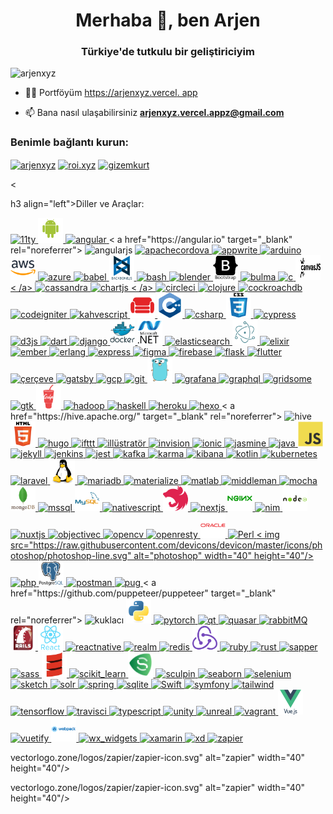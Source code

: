 
<h1 align="center">Merhaba 👋, ben Arjen</h1>
<h3 align="center">Türkiye'de tutkulu bir geliştiriciyim</h3>

<p align="left"> <img src= "https://komarev.com/ghpvc/?username=arjenxyz&label=Profile%20views&color=0e75b6&style=flat" alt="arjenxyz" /> </p>

- 👨‍💻 Portföyüm [https://arjenxyz.vercel. app](https://arjenxyz.vercel.app)

- 📫 Bana nasıl ulaşabilirsiniz **arjenxyz.vercel.appz@gmail.com**

<h3 align="left">Benimle bağlantı kurun:</h3>
<p align="left">
<a href="https://twitter.com/arjenxyz" target="blank"><img align="center" src="https://raw.githubusercontent.com/rahuldkjain/github-profile-readme-generator/master/src/images/icons/Social/twitter.svg" alt="arjenxyz" height="30" width="40" /></a>
<a href="https://instagram.com/roi.xyz" target="blank"><img align="center" src="https://raw.githubusercontent.com/rahuldkjain/github-profile-readme -generator/master/src/images/icons/Social/instagram.svg" alt="roi.xyz" height="30" width="40" /></a> <a href="https://
discord .gg/gizemkurt" target="blank"><img align="center" src="https://raw.githubusercontent.com/rahuldkjain/github-profile-readme-generator/master/src/images/icons/Social /discord.svg" alt="gizemkurt" height="30" width="40" /></a> </p>
<

h3 align="left">Diller ve Araçlar:</h3>
<p align="left"> <a href="https://www.11ty.dev/" target="_blank" rel="noreferrer"> <img src="https://gist.githubusercontent.com/ vivek32ta/c7f7bf583c1fb1c58d89301ea40f37fd/raw/f4c85cce5790758286b8f155ef9a177710b995df/11ty.svg" alt="11ty" width="40" height="40"/> </a> <a href="https://developer.android.com" "_blank" rel="noreferrer"> <img src="https://raw.githubusercontent.com/devicons/devicon/master/icons/android/android-original-wordmark.svg" alt="android" width=" 40" height="40"/> </a> <a href="https://angular.io" target="_blank" rel="noreferrer"> <img src="https://angular.io/assets/images/logos/angular/angular.svg" alt="angular" width="40" height="40"/> </a> < a href="https://angular.io" target="_blank" rel="noreferrer"> <img src="https://raw.githubusercontent.com/devicons/devicon/master/icons/angularjs/angularjs- orijinal-wordmark.svg" alt="angularjs" width="40" height="40"/> </a> <a href="https://cordova.apache.org/" target="_blank" rel= "noreferrer"> <img src="https://www.vectorlogo.zone/logos/apache_cordova/apache_cordova-icon.svg" alt="apachecordova" width="40" height="40"/> </a> <a href="https://appwrite.io" target="_blank" rel="noreferrer"> <img src="https://www.vectorlogo.zone/logos/appwriteio/appwriteio -icon.svg" alt="appwrite" width="40" height="40"/> </a> <a href="https://www.arduino.cc/" target="_blank" rel=" noreferrer"> <img src="https://cdn.worldvectorlogo.com/logos/arduino-1.svg" alt="arduino" width="40" height="40"/> </a> <a href ="https://aws.amazon.com" target="_blank" rel="noreferrer"> <img src="https://raw.githubusercontent.com/devicons/devicon/master/icons/amazonwebservices/amazonwebservices-original-wordmark.svg" alt="aws" width="40" height="40"/> </a> <a href="https:// azure.microsoft.com/en-in/" target="_blank" rel="noreferrer"> <img src="https://www.vectorlogo.zone/logos/microsoft_azure/microsoft_azure-icon.svg" alt=" azure" width="40" height="40"/> </a> <a href="https://babeljs.io/" target="_blank" rel="noreferrer"> <img src="https: //www.vectorlogo.zone/logos/babeljs/babeljs-icon.svg" alt="babel" width="40" height="40"/> </a> <a href="https://backbonejs.org" target="_blank" rel="noreferrer"> <img src="https://raw.githubusercontent.com/devicons/devicon/master/icons/backbonejs/backbonejs-original-wordmark.svg" alt="backbonejs" width="40" height="40"/> </a> <a href="https://www.gnu.org/software/bash/" target="_blank" rel="noreferrer "> <img src="https://www.vectorlogo.zone/logos/gnu_bash/gnu_bash-icon.svg" alt="bash" width="40" height="40"/> </a> <a href="https://www.blender.org/" target="_blank" rel="noreferrer"> <img src="https://download.blender.org/branding/community/blender_community_badge_white.svg" alt="blender" width="40" height="40"/> </a> <a href="https://getbootstrap.com" target="_blank" rel ="noreferrer"> <img src="https://raw.githubusercontent.com/devicons/devicon/master/icons/bootstrap/bootstrap-plain-wordmark.svg" alt="bootstrap" width="40" height= "40"/> </a> <a href="https://bulma.io/" target="_blank" rel="noreferrer"> <img src="https://raw.githubusercontent.com/gilbarbara /logos/804dc257b59e144eaca5bc6ffd16949752c6f789/logos/bulma.svg" alt="bulma" width="40" height="40"/> </a><a href="https://www.cprogramming.com/" target="_blank" rel="noreferrer"> <img src="https://raw.githubusercontent.com/devicons/devicon/master/icons/ c/c-original.svg" alt="c" width="40" height="40"/> </a> <a href="https://canvasjs.com" target="_blank" rel=" noreferrer"> <img src="https://raw.githubusercontent.com/Hardik0307/Hardik0307/master/assets/canvasjs-charts.svg" alt="canvasjs" width="40" height="40"/> < /a> <a href="https://cassandra.apache.org/" target="_blank" rel="noreferrer"> <img src="https://www.vectorlogo.zone/logos/apache_cassandra/apache_cassandra-icon.svg" alt="cassandra" width="40" height="40"/> </a> <a href="https://www.chartjs.org" target= "_blank" rel="noreferrer"> <img src="https://www.chartjs.org/media/logo-title.svg" alt="chartjs" width="40" height="40"/> < /a> <a href="https://circleci.com" target="_blank" rel="noreferrer"> <img src="https://www.vectorlogo.zone/logos/circleci/circleci-icon. svg" alt="circleci" width="40" height="40"/> </a> <a href="https://clojure.org/" target="_blank" rel="noreferrer"> <img src="https://upload.wikimedia.org/wikipedia/commons/5/5d/Clojure_logo.svg" alt="clojure" width="40" height="40"/> </a > <a href="https://www.cockroachlabs.com/product/cockroachdb/" target="_blank" rel="noreferrer"> <img src="https://cdn.worldvectorlogo.com/logos/cockroachdb .svg" alt="cockroachdb" width="40" height="40"/> </a> <a href="https://codeigniter.com" target="_blank" rel="noreferrer"> <img src="https://cdn.worldvectorlogo.com/logos/codeigniter.svg" alt="codeigniter" width="40" height="40"/> </a><a href="https://offeescript.org" target="_blank" rel="noreferrer"> <img src="https://raw.githubusercontent.com/devicons/devicon/master/icons/kahvescript/kahvescript -original-wordmark.svg" alt="kahvescript" width="40" height="40"/> </a> <a href="https://couchdb.apache.org/" target="_blank" rel ="noreferrer"> <img src="https://raw.githubusercontent.com/devicons/devicon/0d6c64dbbf311879f7d563bfc3ccf559f9ed111c/icons/couchdb/couchdb-original.svg" alt="couchdb" width="40" height="40 "/> </a> <a href="https://www.w3schools.com/cpp/" target="_blank" rel="noreferrer"> <img src="https://raw.githubusercontent.com/devicons/devicon/master/icons/cplusplus/cplusplus-original.svg" alt="cplusplus" width="40" height="40"/ > </a> <a href="https://www.w3schools.com/cs/" target="_blank" rel="noreferrer"> <img src="https://raw.githubusercontent.com/devicons /devicon/master/icons/csharp/csharp-original.svg" alt="csharp" width="40" height="40"/> </a> <a href="https://www.w3schools.com /css/" target="_blank" rel="noreferrer"> <img src="https://raw.githubusercontent.com/devicons/devicon/master/icons/css3/css3-original-wordmark.svg" alt= "css3" width="40" height="40"/> </a> <a href="https://www.cypress.io" target="_blank" rel="noreferrer"> <img src="https ://raw.githubusercontent.com/simple-icons/simple-icons/6e46ec1fc23b60c8fd0d2f2ff46db82e16dbd75f/icons/cypress.svg" alt="cypress" width="40" height="40"/> </a> <a href= "https://d3js.org/" target="_blank" rel="noreferrer"> <img src="https://raw.githubusercontent.com/devicons/devicon/master/icons/d3js/d3js-orijinal. svg" alt="d3js" width="40" height="40"/> </a> <a href="https://dart.dev" target="_blank"rel="noreferrer"> <img src="https://www.vectorlogo.zone/logos/dartlang/dartlang-icon.svg" alt="dart" width="40" height="40"/> </ a> <a href="https://www.djangoproject.com/" target="_blank" rel="noreferrer"> <img src="https://cdn.worldvectorlogo.com/logos/django.svg" alt="django" width="40" height="40"/> </a> <a href="https://www.docker.com/" target="_blank" rel="noreferrer"> <img src="https://raw.githubusercontent.com/devicons/devicon/master/icons/docker/docker-original-wordmark.svg" alt="docker" width="40" height="40"/> </a> <a href="https://dotnet.microsoft.com/" target="_blank" rel="noreferrer"> <img src="https://raw.githubusercontent.com/devicons/devicon/master /icons/dot-net/dot-net-original-wordmark.svg" alt="dotnet" width="40" height="40"/> </a> <a href="https://www.elastic .co" target="_blank" rel="noreferrer"> <img src="https://www.vectorlogo.zone/logos/elastic/elastic-icon.svg" alt="elasticsearch" width="40" yükseklik ="40"/> </a> <a href="https://www.electronjs.org" target="_blank" rel="noreferrer"> <img src="https://raw.githubusercontent.com/devicons/devicon/master/icons/electron/electron-original.svg" alt="electron" width="40" height="40"/> </a> <a href="https://elixir- lang.org" target="_blank" rel="noreferrer"> <img src="https://www.vectorlogo.zone/logos/elixir-lang/elixir-lang-icon.svg" alt="elixir" genişliği ="40" height="40"/> </a> <a href="https://emberjs.com/" target="_blank" rel="noreferrer"> <img src="https://raw .githubusercontent.com/devicons/devicon/master/icons/ember/ember-original-wordmark.svg" alt="ember" width="40" height="40"/> </a> <a href="https ://www.erlang.org/" target="_blank" rel="noreferrer"> <img src="https://www.vectorlogo.zone/logos/erlang/erlang-official.svg" alt="erlang" width="40" height="40"/> </a> <a href="https://expressjs.com" target="_blank" rel="noreferrer"> <img src="https://raw .githubusercontent.com/devicons/devicon/master/icons/express/express-original-wordmark.svg" alt="express" width="40" height="40"/> </a> <a href="https ://www.figma.com/" target="_blank" rel="noreferrer"> <img src="https://www.vectorlogo.zone/logos/figma/figma-icon.svg" alt="figma " genişlik="40" height="40"/> </a> <a href="https://firebase.google.com/" target="_blank" rel="noreferrer"> <img src="https://www .vectorlogo.zone/logos/firebase/firebase-icon.svg" alt="firebase" width="40" height="40"/> </a> <a href="https://flask.palletsprojects.com /" target="_blank" rel="noreferrer"> <img src="https://www.vectorlogo.zone/logos/pocoo_flask/pocoo_flask-icon.svg" alt="flask" width="40" height= "40"/> </a> <a href="https://flutter.dev" target="_blank" rel="noreferrer"> <img src="https://www.vectorlogo.zone/logos/flutterio/flutterio-icon.svg" alt="flutter" width="40" height="40"/> </a> <a href="https://www.framer.com/ " target="_blank" rel="noreferrer"> <img src="https://www.vectorlogo.zone/logos/framer/framer-icon.svg" alt="çerçeve" genişlik="40" yükseklik=" 40"/> </a> <a href="https://www.gatsbyjs.com/" target="_blank" rel="noreferrer"> <img src="https://www.vectorlogo.zone/ logolar/gatsbyjs/gatsbyjs-icon.svg" alt="gatsby" width="40" height="40"/> </a> <a href="https://cloud.google.com" target="_blank "rel="noreferrer"> <img src="https://www.vectorlogo.zone/logos/google_cloud/google_cloud-icon.svg" alt="gcp" width="40" height="40"/> </ a> <a href="https://git-scm.com/" target="_blank" rel="noreferrer"> <img src="https://www.vectorlogo.zone/logos/git-scm/ git-scm-icon.svg" alt="git" width="40" height="40"/> </a> <a href="https://golang.org" target="_blank" rel=" noreferrer"> <img src="https://raw.githubusercontent.com/devicons/devicon/master/icons/go/go-original.svg" alt="go" width="40" height="40"/ > </a><a href="https://grafana.com" target="_blank" rel="noreferrer"> <img src="https://www.vectorlogo.zone/logos/grafana/grafana-icon.svg" alt ="grafana" width="40" height="40"/> </a> <a href="https://graphql.org" target="_blank" rel="noreferrer"> <img src="https ://www.vectorlogo.zone/logos/graphql/graphql-icon.svg" alt="graphql" width="40" height="40"/> </a> <a href="https://gridsome .org/" target="_blank" rel="noreferrer"> <img src="https://www.vectorlogo.zone/logos/gridsome/gridsome-icon.svg" alt="gridsome" width="40" height="40"/> </a> <a href="https://www.gtk.org/" target="_blank" rel="noreferrer"> <img src="https://upload .wikimedia.org/wikipedia/commons/7/71/GTK_logo.svg" alt="gtk" width="40" height="40"/> </a> <a href="https://gulpjs.com " target="_blank" rel="noreferrer"> <img src="https://raw.githubusercontent.com/devicons/devicon/master/icons/gulp/gulp-plain.svg" alt="gulp" width= "40" height="40"/> </a> <a href="https://hadoop.apache.org/" target="_blank" rel="noreferrer"> <img src="https:// www.vectorlogo.zone/logos/apache_hadoop/apache_hadoop-icon.svg" alt="hadoop" width="40" height="40"/> </a> <a href="https://www.haskell.org/" hedef ="_blank" rel="noreferrer"> <img src="https://upload.wikimedia.org/wikipedia/commons/1/1c/Haskell-Logo.svg" alt="haskell" width="40" yükseklik ="40"/> </a> <a href="https://heroku.com" target="_blank" rel="noreferrer"> <img src="https://www.vectorlogo.zone/logos /heroku/heroku-icon.svg" alt="heroku" width="40" height="40"/> </a> <a href="hexo.io/" target="_blank" rel="noreferrer"> <img src="https://www.vectorlogo.zone/logos/hexoio/hexoio-icon.svg" alt="hexo" width="40" height="40"/> </a> < a href="https://hive.apache.org/" target="_blank" rel="noreferrer"> <img src="https://www.vectorlogo.zone/logos/apache_hive/apache_hive-icon.svg " alt="hive" width="40" height="40"/> </a> <a href="https://www.w3.org/html/" target="_blank" rel="noreferrer" > <img src="https://raw.githubusercontent.com/devicons/devicon/master/icons/html5/html5-original-wordmark.svg" alt="html5" width="40" height="40"/ > </a><a href="https://gohugo.io/" target="_blank" rel="noreferrer"> <img src="https://api.iconify.design/logos-hugo.svg" alt="hugo " width="40" height="40"/> </a> <a href="https://ifttt.com/" target="_blank" rel="noreferrer"> <img src="https:/ /www.vectorlogo.zone/logos/ifttt/ifttt-ar21.svg" alt="ifttt" width="40" height="40"/> </a> <a href="https://www.adobe .com/in/products/illustrator.html" target="_blank" rel="noreferrer"> <img src="https://www.vectorlogo.zone/logos/adobe_illustrator/adobe_illustrator-icon.svg" alt="illüstratör" width="40" height="40"/> </a> <a href="https://www.invisionapp.com/" target="_blank" rel="noreferrer"> <img src=" https://www.vectorlogo.zone/logos/invisionapp/invisionapp-icon.svg" alt="invision" width="40" height="40"/> </a> <a href="https:// ionicframework.com" target="_blank" rel="noreferrer"> <img src="https://upload.wikimedia.org/wikipedia/commons/d/d1/Ionic_Logo.svg" alt="ionic" width=" 40" height="40"/> </a> <a href="https://jasmine.github.io/" target="_blank" rel="noreferrer"> <img src="https://www.vectorlogo.zone/logos/jasmine/jasmine-icon.svg" alt="jasmine" width="40" height="40"/> </a> <a href=" https://www.java.com" target="_blank" rel="noreferrer"> <img src="https://raw.githubusercontent.com/devicons/devicon/master/icons/java/java-original. svg" alt="java" width="40" height="40"/> </a> <a href="https://developer.mozilla.org/en-US/docs/Web/JavaScript" target= "_blank" rel="noreferrer"> <img src="https://raw.githubusercontent.com/devicons/devicon/master/icons/javascript/javascript-original.svg" alt="javascript" width="40" yükseklik="40"/></a> <a href="https://jekyllrb.com/" target="_blank" rel="noreferrer"> <img src="https://www.vectorlogo.zone/logos/jekyllrb/jekyllrb- icon.svg" alt="jekyll" width="40" height="40"/> </a> <a href="https://www.jenkins.io" target="_blank" rel="noreferrer" > <img src="https://www.vectorlogo.zone/logos/jenkins/jenkins-icon.svg" alt="jenkins" width="40" height="40"/> </a> <a href ="https://jestjs.io" target="_blank" rel="noreferrer"> <img src="https://www.vectorlogo.zone/logos/jestjsio/jestjsio-icon.svg" alt="jest" width="40" height="40"/> </a> <a href="https://kafka.apache.org/" target="_blank" rel="noreferrer"> <img src=" https://www.vectorlogo.zone/logos/apache_kafka/apache_kafka-icon.svg" alt="kafka" width="40" height="40"/> </a> <a href="https:// karma-runner.github.io/latest/index.html" target="_blank" rel="noreferrer"> <img src="https://raw.githubusercontent.com/detain/svg-logos/780f25886640cef088af994181646db2f6b1a3f8/svg/ karma.svg" alt="karma" width="40" height="40"/> </a> <a href="https://www.elastic.co/kibana" target="_blank" rel="noreferrer"> <img src="https://www.vectorlogo.zone/logos/elasticco_kibana/elasticco_kibana-icon.svg" alt="kibana" width="40" height="40"/> </a> <a href="https://kotlinlang.org" target="_blank" rel="noreferrer"> <img src="https://www.vectorlogo.zone/logos/kotlinlang/kotlinlang-icon .svg" alt="kotlin" width="40" height="40"/> </a> <a href="https://kubernetes.io" target="_blank" rel="noreferrer"> <img src="https://www.vectorlogo.zone/logos/kubernetes/kubernetes-icon.svg" alt="kubernetes" width="40" height="40"/></a> <a href="https://laravel.com/" target="_blank" rel="noreferrer"> <img src="https://raw.githubusercontent.com/devicons/devicon/master/ simgeler/laravel/laravel-plain-wordmark.svg" alt="laravel" width="40" height="40"/> </a> <a href="https://www.linux.org/" hedef ="_blank" rel="noreferrer"> <img src="https://raw.githubusercontent.com/devicons/devicon/master/icons/linux/linux-original.svg" alt="linux" width="40 " height="40"/> </a> <a href="https://mariadb.org/" target="_blank" rel="noreferrer"> <img src="https://www.vectorlogo.zone/logos/mariadb/mariadb-icon.svg" alt="mariadb" width="40" height="40"/> </a> <a href="https://materializecss.com/" hedef ="_blank" rel="noreferrer"> <img src="https://raw.githubusercontent.com/prplx/svg-logos/5585531d45d294869c4eaab4d7cf2e9c167710a9/svg/materialize.svg" alt="materialize" width="40" yükseklik ="40"/> </a> <a href="https://www.mathworks.com/" target="_blank" rel="noreferrer"> <img src="https://upload.wikimedia. org/wikipedia/commons/2/21/Matlab_Logo.png" alt="matlab" width="40" height="40"/> </a> <a href="https://middlemanapp.com/" target="_blank" rel="noreferrer"> <img src="https://raw.githubusercontent.com/leungwensen/svg-icon/b84b3f3a3da329b7c1d02346865f8e98beb05413/dist/svg /logos/middleman.svg" alt="middleman" width="40" height="40"/> </a> <a href="https://mochajs.org" target="_blank" rel="noreferrer "> <img src="https://www.vectorlogo.zone/logos/mochajs/mochajs-icon.svg" alt="mocha" width="40" height="40"/> </a> <a href="https://www.mongodb.com/" target="_blank" rel="noreferrer"> <img src="https://raw.githubusercontent.com/devicons/devicon/master/icons/mongodb/mongodb-original-wordmark.svg" alt="mongodb" width="40" height="40"/> </a> <a href="https:// www.microsoft.com/en-us/sql-server" target="_blank" rel="noreferrer"> <img src="https://www.svgrepo.com/show/303229/microsoft-sql-server- logo.svg" alt="mssql" width="40" height="40"/> </a> <a href="https://www.mysql.com/" target="_blank" rel="noreferrer "> <img src="https://raw.githubusercontent.com/devicons/devicon/master/icons/mysql/mysql-original-wordmark.svg" alt="mysql" width="40" height="40" /> </a><a href="https://nativescript.org/" target="_blank" rel="noreferrer"> <img src="https://raw.githubusercontent.com/detain/svg-logos/780f25886640cef088af994181646db2f6b1a3f8/svg/ nativescript.svg" alt="nativescript" width="40" height="40"/> </a> <a href="https://nestjs.com/" target="_blank" rel="noreferrer"> <img src="https://raw.githubusercontent.com/devicons/devicon/master/icons/nestjs/nestjs-plain.svg" alt="nestjs" width="40" height="40"/> </ a> <a href="https://nextjs.org/" target="_blank" rel="noreferrer"> <img src="https://cdn.worldvectorlogo.com/logos/nextjs-2.svg" alt="nextjs" width="40" height="40"/> </a> <a href="https://www.nginx.com" target= "_blank" rel="noreferrer"> <img src="https://raw.githubusercontent.com/devicons/devicon/master/icons/nginx/nginx-original.svg" alt="nginx" width="40" height="40"/> </a> <a href="https://nim-lang.org/" target="_blank" rel="noreferrer"> <img src="https://www.vectorlogo .zone/logos/nim-lang/nim-lang-icon.svg" alt="nim" width="40" height="40"/> </a> <a href="https://nodejs.org " hedef="_blank"rel="noreferrer"> <img src="https://raw.githubusercontent.com/devicons/devicon/master/icons/nodejs/nodejs-original-wordmark.svg" alt="nodejs" width="40" yükseklik ="40"/> </a> <a href="https://nuxtjs.org/" target="_blank" rel="noreferrer"> <img src="https://www.vectorlogo.zone/ logolar/nuxtjs/nuxtjs-icon.svg" alt="nuxtjs" width="40" height="40"/> </a> <a href="https://developer.apple.com/library/archive/ Documentation/Cocoa/Conceptual/ProgrammingWithObjectiveC/Introduction/Introduction.html" target="_blank" rel="noreferrer"> <img src="https://www.vectorlogo.zone/logos/apple_objectivec/apple_objectivec-icon.svg" alt="objectivec" width="40" height="40"/> </a> <a href="https://opencv.org/" target=" _blank" rel="noreferrer"> <img src="https://www.vectorlogo.zone/logos/opencv/opencv-icon.svg" alt="opencv" width="40" height="40"/> </a> <a href="https://openresty.org/" target="_blank" rel="noreferrer"> <img src="https://openresty.org/images/logo.png" alt= "openresty" width="40" height="40"/> </a> <a href="https://www.oracle.com/" target="_blank" rel="noreferrer"><img src="https://raw.githubusercontent.com/devicons/devicon/master/icons/oracle/oracle-original.svg" alt="oracle" width="40" height="40"/> </ a> <a href="https://www.perl.org/" target="_blank" rel="noreferrer"> <img src="https://api.iconify.design/logos-perl.svg" alt="Perl" width="40" height="40"/> </a> <a href="https://www.photoshop.com/en" target="_blank" rel="noreferrer"> < img src="https://raw.githubusercontent.com/devicons/devicon/master/icons/photoshop/photoshop-line.svg" alt="photoshop" width="40" height="40"/> </a ><a href="https://www.php.net" target="_blank" rel="noreferrer"> <img src="https://raw.githubusercontent.com/devicons/devicon/master/icons/php /php-original.svg" alt="php" width="40" height="40"/> </a> <a href="https://www.postgresql.org" target="_blank" rel= "noreferrer"> <img src="https://raw.githubusercontent.com/devicons/devicon/master/icons/postgresql/postgresql-original-wordmark.svg" alt="postgresql" width="40" height=" 40"/> </a> <a href="https://postman.com" target="_blank" rel="noreferrer"> <img src="https://www.vectorlogo.zone/logos/getpostman/getpostman-icon.svg" alt="postman" width="40" height="40"/> </a> <a href="https://pugjs.org" target="_blank " rel="noreferrer"> <img src="https://cdn.worldvectorlogo.com/logos/pug.svg" alt="pug" width="40" height="40"/> </a> < a href="https://github.com/puppeteer/puppeteer" target="_blank" rel="noreferrer"> <img src="https://www.vectorlogo.zone/logos/pptrdev/pptrdev-official. svg" alt="kuklacı" width="40" height="40"/> </a> <a href="https://www.python.org" target="_blank" rel="noreferrer"> <img src="https://raw.githubusercontent.com/devicons/devicon/master/icons/python/python-original.svg" alt="python" width="40" height="40"/ > </a> <a href="https://pytorch.org/" target="_blank" rel="noreferrer"> <img src="https://www.vectorlogo.zone/logos/pytorch/pytorch -icon.svg" alt="pytorch" width="40" height="40"/> </a> <a href="https://www.qt.io/" target="_blank" rel=" noreferrer"> <img src="https://upload.wikimedia.org/wikipedia/commons/0/0b/Qt_logo_2016.svg" alt="qt" width="40" height="40"/> </a ><a href="https://quasar.dev/" target="_blank" rel="noreferrer"> <img src="https://cdn.quasar.dev/logo/svg/quasar-logo.svg" alt="quasar" width="40" height="40"/> </a> <a href="https://www.rabbitmq.com" target="_blank" rel="noreferrer"> <img src ="https://www.vectorlogo.zone/logos/rabbitmq/rabbitmq-icon.svg" alt="rabbitMQ" width="40" height="40"/> </a> <a href="https: //rubyonrails.org" target="_blank" rel="noreferrer"> <img src="https://raw.githubusercontent.com/devicons/devicon/master/icons/rails/rails-original-wordmark.svg"alt="Rails" width="40" height="40"/> </a> <a href="https://reactjs.org/" target="_blank" rel="noreferrer"> <img src= "https://raw.githubusercontent.com/devicons/devicon/master/icons/react/react-original-wordmark.svg" alt="react" width="40" height="40"/> </a> <a href="https://reactnative.dev/" target="_blank" rel="noreferrer"> <img src="https://reactnative.dev/img/header_logo.svg" alt="reactnative" genişlik ="40" height="40"/> </a> <a href="https://realm.io/" target="_blank" rel="noreferrer"> <img src="https://raw.githubusercontent.com/bestofjs/bestofjs-webui/8665e8c267a0215f3159df28b33c365198101df5/public/logos/realm.svg" alt="realm" width="40" height="40"/> </a > <a href="https://redis.io" target="_blank" rel="noreferrer"> <img src="https://raw.githubusercontent.com/devicons/devicon/master/icons/redis/ redis-original-wordmark.svg" alt="redis" width="40" height="40"/> </a> <a href="https://redux.js.org" target="_blank" rel ="noreferrer"> <img src="https://raw.githubusercontent.com/devicons/devicon/master/icons/redux/redux-original.svg" alt="redux" width="40"height="40"/> </a> <a href="https://www.ruby-lang.org/en/" target="_blank" rel="noreferrer"> <img src="https:/ /raw.githubusercontent.com/devicons/devicon/master/icons/ruby/ruby-original.svg" alt="ruby" width="40" height="40"/> </a> <a href="https ://www.rust-lang.org" target="_blank" rel="noreferrer"> <img src="https://raw.githubusercontent.com/devicons/devicon/master/icons/rust/rust-plain .svg" alt="rust" width="40" height="40"/> </a> <a href="https://sapper.svelte.dev/" target="_blank" rel="noreferrer" > <img src="https://raw.githubusercontent.com/bestofjs/bestofjs-webui/master/public/logos/sapper.svg" alt="sapper" width="40" height="40"/> </a > <a href="https://sass-lang.com" target="_blank" rel="noreferrer"> <img src="https://raw.githubusercontent.com/devicons/devicon/master/icons/ sass/sass-original.svg" alt="sass" width="40" height="40"/> </a> <a href="https://www.scala-lang.org" target="_blank " rel="noreferrer"> <img src="https://raw.githubusercontent.com/devicons/devicon/master/icons/scala/scala-original.svg" alt="scala" width="40" height= "40"/> </a> <a href="https://scikit-learn.org/" target="_blank" rel="noreferrer"> <img src="https://upload.wikimedia.org/wikipedia/commons/0 /05/Scikit_learn_logo_small.svg" alt="scikit_learn" width="40" height="40"/> </a> <a href="https://scully.io/" target="_blank" rel=" noreferrer"> <img src="https://raw.githubusercontent.com/scullyio/scully/main/assets/logos/SVG/scullyio-icon.svg" alt="scully" width="40" height="40 "/> </a> <a href="https://sculpin.io/" target="_blank" rel="noreferrer"> <img src="https://gist.githubusercontent.com/vivek32ta/c7f7bf583c1fb1c58d89301ea40f37fd/raw/1782aef8672484698c0dd407f900c4a329ed5bc4/sculpin.svg" alt="sculpin" width="40" height="40"/> </a> <a href="httpsta://seaborn/.pyda.org/.pyda " target="_blank" rel="noreferrer"> <img src="https://seaborn.pydata.org/_images/logo-mark-lightbg.svg" alt="seaborn" width="40" height=" 40"/> </a> <a href="https://www.selenium.dev" target="_blank" rel="noreferrer"> <img src="https://raw.githubusercontent.com/detain /svg-logos/780f25886640cef088af994181646db2f6b1a3f8/svg/selenium-logo.svg" alt="selenium" genişlik="40" yükseklik="40"/></a> <a href="https://www.sketch.com/" target="_blank" rel="noreferrer"> <img src="https://www.vectorlogo.zone/logos/sketchapp/ sketchapp-icon.svg" alt="sketch" width="40" height="40"/> </a> <a href="https://lucene.apache.org/solr/" target="_blank" rel="noreferrer"> <img src="https://www.vectorlogo.zone/logos/apache_solr/apache_solr-icon.svg" alt="solr" width="40" height="40"/> </ a> <a href="https://spring.io/" target="_blank" rel="noreferrer"> <img src="https://www.vectorlogo.zone/logos/springio/springio-icon. svg"alt="spring" width="40" height="40"/> </a> <a href="https://www.sqlite.org/" target="_blank" rel="noreferrer"> <img src="https://www.vectorlogo.zone/logos/sqlite/sqlite-icon.svg" alt="sqlite" width="40" height="40"/> </a> <a href="https ://developer.apple.com/swift/" target="_blank" rel="noreferrer"> <img src="https://raw.githubusercontent.com/devicons/devicon/master/icons/swift/swift- original.svg" alt="Swift" width="40" height="40"/> </a> <a href="https://symfony.com" target="_blank" rel="noreferrer"><img src="https://symfony.com/logos/symfony_black_03.svg" alt="symfony" width="40" height="40"/> </a> <a href="https://tailwindcss .com/" target="_blank" rel="noreferrer"> <img src="https://www.vectorlogo.zone/logos/tailwindcss/tailwindcss-icon.svg" alt="tailwind" width="40" height="40"/> </a> <a href="https://www.tensorflow.org" target="_blank" rel="noreferrer"> <img src="https://www.vectorlogo. zone/logos/tensorflow/tensorflow-icon.svg" alt="tensorflow" width="40" height="40"/> </a> <a href="https://travis-ci.org" target="_blank" rel="noreferrer"> <img src="https://www.vectorlogo.zone/logos/travis-ci/travis-ci-icon.svg" alt="travisci" width=" 40" height="40"/> </a> <a href="https://www.typescriptlang.org/" target="_blank" rel="noreferrer"> <img src="https://raw .githubusercontent.com/devicons/devicon/master/icons/typescript/typescript-original.svg" alt="typescript" width="40" height="40"/> </a> <a href="https:/ /unity.com/" target="_blank" rel="noreferrer"> <img src="https://www.vectorlogo.zone/logos/unity3d/unity3d-icon.svg" alt="unity" width="40" height="40"/> </a> <a href="https://unrealengine.com/" target="_blank" rel="noreferrer"> <img src="https://raw.githubusercontent .com/kenangundogan/fontisto/036b7eca71aab1bef8e6a0518f7329f13ed62f6b/icons/svg/brand/unreal-engine.svg" alt="unreal" width="40" height="40"/> </a> <a href="https:/ /www.vagrantup.com/" target="_blank" rel="noreferrer"> <img src="https://www.vectorlogo.zone/logos/vagrantup/vagrantup-icon.svg" alt="vagrant" genişlik ="40" height="40"/> </a> <a href="https://vuejs.org/" target="_blank" rel="noreferrer"> <img src="https://raw.githubusercontent.com/devicons/devicon/master/icons/vuejs/vuejs-original-wordmark.svg" alt="vuejs" width="40" height="40"/ > </a> <a href="https://vuetifyjs.com/en/" target="_blank" rel="noreferrer"> <img src="https://bestofjs.org/logos/vuetify.svg " alt="vuetify" width="40" height="40"/> </a> <a href="https://webpack.js.org" target="_blank" rel="noreferrer"> <img src="https://raw.githubusercontent.com/devicons/devicon/d00d0969292a6569d45b06d3f350f463a0107b0d/icons/webpack/webpack-original-wordmark.svg" alt="webpack" width="40"height="40"/> </a> <a href="https://www.wxwidgets.org/" target="_blank" rel="noreferrer"> <img src="https://upload.wikimedia .org/wikipedia/commons/b/bb/WxWidgets.svg" alt="wx_widgets" width="40" height="40"/> </a> <a href="https://dotnet.microsoft.com /apps/xamarin" target="_blank" rel="noreferrer"> <img src="https://raw.githubusercontent.com/detain/svg-logos/780f25886640cef088af994181646db2f6b1a3f8/svg/xamarin.svg" alt="xamarin" width="40" height="40"/> </a> <a href="https://www.adobe.com/products/xd.html" target="_blank" rel="noreferrer"> <img src="https://cdn.worldvectorlogo.com/logos/adobe-xd.svg" alt="xd" width="40" height="40"/> </a> <a href ="https://zapier.com" target="_blank" rel="noreferrer"> <img src="https://www.vectorlogo.zone/logos/zapier/zapier-icon.svg" alt="zapier " genişlik="40" yükseklik="40"/> </a> </p>vectorlogo.zone/logos/zapier/zapier-icon.svg" alt="zapier" width="40" height="40"/> </a> </p>vectorlogo.zone/logos/zapier/zapier-icon.svg" alt="zapier" width="40" height="40"/> </a> </p>
